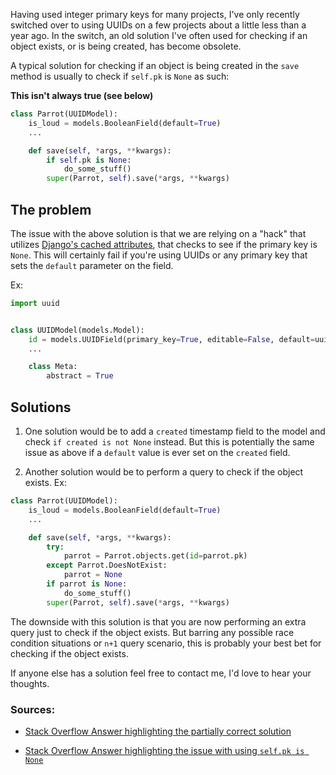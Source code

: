 <!-- # Checking if a object exists on save in Django -->

Having used integer primary keys for many projects, I've only recently switched over to using UUIDs on a few projects about a little less than a year ago. In the switch, an old solution I've often used for checking if an object exists, or is being created, has become obsolete.

A typical solution for checking if an object is being created in the `save` method is usually to check if `self.pk` is `None` as such:

**This isn't always true (see below)**
```python
class Parrot(UUIDModel):
    is_loud = models.BooleanField(default=True)
    ...

    def save(self, *args, **kwargs):
        if self.pk is None:
            do_some_stuff()
        super(Parrot, self).save(*args, **kwargs)
```

## The problem

The issue with the above solution is that we are relying on a "hack" that utilizes [Django's cached attributes](https://docs.djangoproject.com/en/1.9/topics/db/optimization/#understand-cached-attributes), that checks to see if the primary key is `None`. This will certainly fail if you're using UUIDs or any primary key that sets the `default` parameter on the field.

Ex:
```python
import uuid


class UUIDModel(models.Model):
    id = models.UUIDField(primary_key=True, editable=False, default=uuid.uuid4)
    ...

    class Meta:
        abstract = True
```

## Solutions

1. One solution would be to add a `created` timestamp field to the model and check `if created is not None` instead.
But this is potentially the same issue as above if a `default` value is ever set on the `created` field.

2. Another solution would be to perform a query to check if the object exists.
Ex:
```python
class Parrot(UUIDModel):
    is_loud = models.BooleanField(default=True)
    ...

    def save(self, *args, **kwargs):
        try:
            parrot = Parrot.objects.get(id=parrot.pk)
        except Parrot.DoesNotExist:
            parrot = None
        if parrot is None:
            do_some_stuff()
        super(Parrot, self).save(*args, **kwargs)
```
The downside with this solution is that you are now performing an extra query just to check if the object exists. But barring any possible race condition situations or `n+1` query scenario, this is probably your best bet for checking if the object exists.

If anyone else has a solution feel free to contact me, I'd love to hear your thoughts.


### Sources:
* [Stack Overflow Answer highlighting the partially correct solution](http://stackoverflow.com/questions/907695/in-a-django-model-custom-save-method-how-should-you-identify-a-new-object/907703#907703)

* [Stack Overflow Answer highlighting the issue with using `self.pk is None`](http://stackoverflow.com/questions/907695/in-a-django-model-custom-save-method-how-should-you-identify-a-new-object/940928#940928)